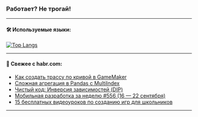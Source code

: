 ### Работает? Не трогай!

---
<!--
#### 🛠️ Technical stack:

![Java](https://img.shields.io/badge/Java-informational?logo=Oracle&style=flat&logoColor=white&color=FF4500)
![Kotlin](https://img.shields.io/badge/Kotlin-informational?logo=Kotlin&style=flat&logoColor=white&color=774D97)
![TS](https://img.shields.io/badge/TypeScript-informational?logo=typeScript&style=flat&logoColor=black&color=017acc)
![Python](https://img.shields.io/badge/Python-informational?logo=Python&style=flat&logoColor=black&color=ffdd54) <br>
![Spring](https://img.shields.io/badge/Spring-informational?logo=Spring&style=flat&logoColor=white&color=6DB33F) 
![SpringBoot](https://img.shields.io/badge/SpringBoot-informational?logo=SpringBoot&style=flat&logoColor=white&color=6DB33F)
![Nest](https://img.shields.io/badge/NestJS-informational?logo=NestJS&style=flat&logoColor=white&color=E0234E) 
![NodeJS](https://img.shields.io/badge/NodeJS-informational?logo=node.js&style=flat&logoColor=white&color=70A760)<br>
![PostgreSQL](https://img.shields.io/badge/PostgreSQL-informational?logo=PostgreSQL&style=flat&logoColor=white&color=DAA520)
![MongoDB](https://img.shields.io/badge/MongoDB-informational?logo=MongoDB&style=flat&logoColor=white&color=870000)
![Apache](https://img.shields.io/badge/Apache-informational?logo=apache&style=flat&logoColor=white&color=f74e28)

___ 
-->

#### 🛠️ Используемые языки:

[![Top Langs](https://github-readme-stats-u2qms2cxw-advtsettinggmailcoms-projects.vercel.app/api/top-langs/?username=zloylis&langs_count=10&hide_title=true&title_color=e6edf3&size_weight=0.5&count_weight=0.5&layout=compact&hide_progress=true&hide_border=true&theme=dracula)](https://github.com/zloylis)

<!---


####  :octocat:&nbsp;&nbsp; Статистика:

![GitHub stats](https://github-readme-stats-u2qms2cxw-advtsettinggmailcoms-projects.vercel.app/api?username=zloylis&show_icons=true&hide_border=true&theme=dracula&title_color=e6edf3&include_all_commits=true&count_private=true&hide_rank=false&hide_title=true&rank_icon=github)
-->
---

#### 💬 Свежее с habr.com:

<!-- BLOG-POST-LIST:START -->
- [Как создать трассу по кривой в GameMaker](https://habr.com/ru/articles/845218/?utm_source=habrahabr&utm_medium=rss&utm_campaign=845218)
- [Сложная агрегация в Pandas с MultiIndex](https://habr.com/ru/companies/otus/articles/844420/?utm_source=habrahabr&utm_medium=rss&utm_campaign=844420)
- [Чистый код: Инверсия зависимостей &lpar;DIP&rpar;](https://habr.com/ru/articles/838462/?utm_source=habrahabr&utm_medium=rss&utm_campaign=838462)
- [Мобильная разработка за неделю #556 &lpar;16 — 22 сентября&rpar;](https://habr.com/ru/companies/productivity_inside/articles/845238/?utm_source=habrahabr&utm_medium=rss&utm_campaign=845238)
- [15 бесплатных видеоуроков по созданию игр для школьников](https://habr.com/ru/companies/pixel_study/articles/845230/?utm_source=habrahabr&utm_medium=rss&utm_campaign=845230)
<!-- BLOG-POST-LIST:END -->

---
